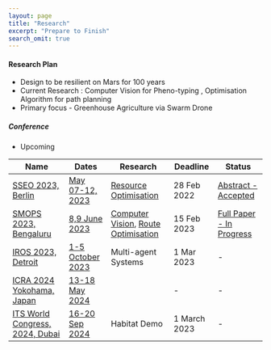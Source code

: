 ```yaml
---
layout: page
title: "Research"
excerpt: "Prepare to Finish"
search_omit: true
---
```



<h4>Research Plan</h4>
<ul>
 <li>Design to be resilient on Mars for 100 years</li>

 <li>Current Research : Computer Vision for Pheno-typing , Optimisation Algorithm for path planning</li>

 <li>Primary focus - Greenhouse Agriculture via Swarm Drone</li>
</ul >


##### Conference

* Upcoming 

| Name                                                                | Dates                                                                                                                            | Research                                                                                                                                                 | Deadline     | Status                                                                                                                                    |
|---------------------------------------------------------------------|----------------------------------------------------------------------------------------------------------------------------------|----------------------------------------------------------------------------------------------------------------------------------------------------------|--------------|-------------------------------------------------------------------------------------------------------------------------------------------|
| [SSEO 2023, Berlin](https://mangala.earth/research/sseo-2023/)      | [May 07-12, 2023](https://iaaspace.org/event/14th-iaa-symposium-on-small-satellites-for-earth-system-observation-2023/)          | [Resource Optimisation](https://github.com/slabstech/bhoomi/tree/main/src/solutions/scheduler)                                                           | 28 Feb 2022  | [Abstract - Accepted ]((https://github.com/slabstech/bhoomi/blob/main/docs/assets/docs/submit/abstract_sseo_slabs_india.pdf))             |
| [SMOPS 2023, Bengaluru](https://mangala.earth/research/smops-2023/) | [8,9 June 2023](https://smops2023.istrac.gov.in/)                                                                                | [Computer Vision](https://github.com/slabstech/bhoomi-vision), [Route Optimisation](https://github.com/slabstech/bhoomi/tree/main/src/garuda/navigation) | 15 Feb 2023  | [Full Paper - In Progress](https://github.com/slabstech/bhoomi/blob/main/docs/assets/docs/submit/sachin-IAA-ISRO-ASI-SMOPS2023-XX-XX.doc) | 
| [IROS 2023, Detroit](https://ieee-iros.org/)                        | [1-5 October 2023](https://ieee-iros.org/)                                                                                       | Multi-agent Systems                                                                                                                                      | 1 Mar 2023   | -                                                                                                                                         | 
| [ICRA 2024 Yokohama, Japan](https://www.ieee-ras.org/)              | [13-18 May 2024](https://www.ieee-ras.org/)                                                                                      |                                                                                                                                                          | -            | -                                                                                                                                         |
| [ITS World Congress, 2024, Dubai](https://itsworldcongress.com/)    | [16-20 Sep 2024](https://itsworldcongress.com/wp-content/uploads/2022/09/ITSWC-2024-Dubai-%E2%80%93-Call-for-Demonstrations.pdf) | Habitat Demo                                                                                                                                             | 1 March 2023 | -                                                                                                                                         |

